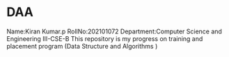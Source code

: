 # DAA
Name:Kiran Kumar.p
RollNo:202101072
Department:Computer Science and Engineering
III-CSE-B
This repository is  my progress on training and placement program (Data Structure and Algorithms )  
